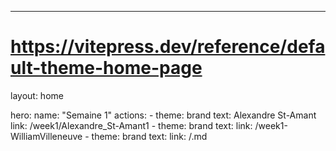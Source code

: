 ---
# https://vitepress.dev/reference/default-theme-home-page
layout: home

hero:
  name: "Semaine 1"
  actions:
    - theme: brand
      text: Alexandre St-Amant
      link: /week1/Alexandre_St-Amant1
    - theme: brand
      text: <William Villeneuve>
      link: /week1-WilliamVilleneuve
    - theme: brand
      text: <nom3>
      link: /<nom3>.md

